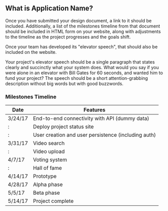 ## What is Application Name?

Once you have submitted your design document, a link to it should be included. Additionally, a list of the milestones timeline from that document should be included in HTML form on your website, along with adjustments to the timeline as the project progresses and the goals shift.

Once your team has developed its "elevator speech", that should also be included on the website.

Your project's elevator speech should be a single paragraph that states clearly and succinctly what your system does. What would you say if you were alone in an elevator with Bill Gates for 60 seconds, and wanted him to fund your project? The speech should be a short attention-grabbing description without big words but with good buzzwords.

### Milestones Timeline

 Date | Features
 --- | --- 
 3/24/17 | End-to-end connectivity with API (dummy data)
 :| Deploy project status site
 :| User creation and user persistence (including auth)
 3/31/17 | Video search
 :| Video upload
 4/7/17 | Voting system
 :| Hall of fame
 4/14/17 | Prototype
 4/28/17 | Alpha phase
 5/5/17 | Beta phase
 5/14/17 | Project complete


<!-- ### Support or Contact

Having trouble with Pages? Check out our [documentation](https://help.github.com/categories/github-pages-basics/) or [contact support](https://github.com/contact) and we’ll help you sort it out. -->
